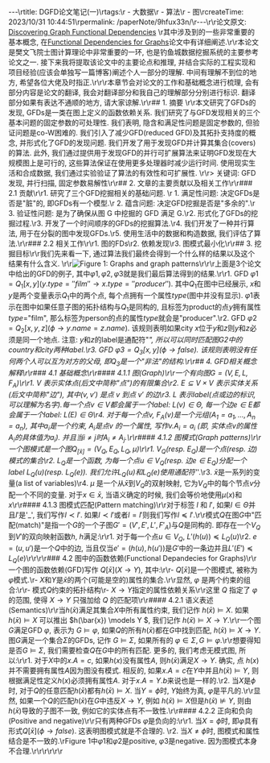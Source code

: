 ---\rtitle: DGFD论文笔记(一)\rtags:\r  - 大数据\r  - 算法\r  - 图\rcreateTime: 2023/10/31 10:44:51\rpermalink: /paperNote/9hfux33n/\r---\r\r论文原文: [Discovering Graph Functional Dependencies](https://dl.acm.org/doi/10.1145/3397198)  \r其中涉及到的一些非常重要的基本概念, 在[Functional Dependencies for Graphs](https://homepages.inf.ed.ac.uk/wenfei/papers/sigmod16-GFD.pdf)论文中有详细阐述.\r\r本论文是樊文飞院士图计算理论中非常重要的一环, 也是钓鱼城数据挖掘系统的主要参考论文之一. 接下来我将提取该论文中的主要论点和推理, 并结合实际的工程实现和项目经验(应该会单独写一篇博客)阐述个人一部分的理解. 中间有理解不到位的地方, 希望各位大佬及时指正.\r\r<!-- more -->\r本章节会对论文的工作和基础概念进行梳理, 会有部分内容是论文的翻译, 我会对翻译部分和我自己的理解部分分别进行标识. 翻译部分如果有表达不通顺的地方, 请大家谅解.\r\r## 1. 摘要 <Badge text="翻译" type="warning" vertical="middle"/>\r\r本文研究了GFDs的发现, GFDs是一类在图上定义的函数依赖关系. 我们研究了与GFD发现相关的三个基本问题的固定参数的可处理性. 我们表明, 隐含和满足性问题是固定参数的, 但验证问题是co-W困难的. 我们引入了减少GFD(reduced GFD)及其拓扑支持度的概念, 并形式化了GFD的发现问题. 我们开发了用于发现GFD并计算其集合(covers)的算法. 此外, 我们通过提供用于发现GFD的并行可扩展算法来证明GFD发现在大规模图上是可行的, 这些算法保证在使用更多处理器时减少运行时间. 使用现实生活和合成数据, 我们通过实验验证了算法的有效性和可扩展性. \r\r> 关键词: GFD发现, 并行扫描, 固定参数易解性\r\r## 2. 文章的主要贡献以及相关工作\r\r### 2.1 贡献\r\r1. 研究了三个GFD挖掘相关的基础问题. \r    1. 满足性问题: 决定GFDs是否是"脏"的, 即GFDs有一个模型.\r    2. 蕴含问题: 决定GFD挖掘是否是"多余的".\r    3. 验证性问题: 是为了确保从图 G 中挖掘的 GFD 满足 G.\r2. 形式化了GFDs的挖掘过程.\r3. 开发了一个时间顺序的GFDs的挖掘算法.\r4. 我们开发了一种并行算法, 用于在分裂的图中发现GFDs.\r5. 使用生活中的数据和构造数据, 我们评估了算法.\r\r### 2.2 相关工作\r\r1. 图的FDs\r2. 依赖发现\r3. 图模式最小化\r\r## 3. 挖掘目标\r\r我们先来看一下, 通过算法我们最终会得到一个什么样的结果以及这个结果有什么含义. \r\r![Figure 1: Graphs and graph patterns](/screen_shot/graph-patterns.png)\r\r\r上面是3个论文中给出的GFD的例子, 其中$\varphi1, \varphi2, \varphi3$就是我们最后算法得到的结果.\r\r1. GFD $\varphi1=Q_1[x,y](y.type=''film'' \rightarrow x.type=''producer'')$. 其中$Q_1$在图中已经展示, $x$和$y$是两个变量表示$Q_1$中的两个点, 每个点拥有一个属性$type$(图中并没有显示). $\varphi1$表示在图中如果任意子图的拓扑结构与$Q_1$是同构的, 且标签为product的点$y$拥有属性$type$="film", 那么标签为person的点的属性$type$就会是"producer".\r2. GFD $\varphi2=Q_2[x,y,z](\phi \rightarrow y.name=z.name)$. 该规则表明如果city $x$位于$y$和$z$则$y$和$z$必须是同一个地点. 注意: $y$和$z$的label是通配符"_", 所以可以同时匹配图$G2$中的$country$和$city$两种label.\r3. GFD $\varphi3=Q_3[x,y](\phi \rightarrow false)$. 该规则表明没有任何两个人可以互为对方的父母, 即$Q_3$是一个"非法"的结构.\r\r## 4. GFD相关概念解释\r\r### 4.1 基础概念\r\r#### 4.1.1 图(Graph)\r\r一个有向图$G=(V, E, L, F_A)$\r\r1. $V$ 表示实体点(后文中简称"点")的有限集合\r2. $E\subseteq V\times V$ 表示实体关系(后文中简称"边"), 其中$(v, v')$ 是点 $v$ 到点 $v'$ 的边\r3. $L$ 表示label(点或边的标识, 可以理解为名字).每一个点$v\in V$都会属于一个label: $L(v)\in \Theta$, 每一个边$e \in E$都会属于一个label: $L(E)\in \Theta$\r4. 对于每一个点$v$, $F_A(v)$是一个元组$(A_1=a_1,...,A_n=a_n)$, 其中$a_i$是一个约束, $A_i$是点$v$ 的一个属性, 写作$v.A_i=a_i$ (即, 实体点$v$的属性$A_i$的具体值为$a_i$). 并且当$i \neq j$时$A_i \neq A_j$.\r\r#### 4.1.2 图模式(Graph patterns)\r\r一个图模式是一个图$Q_{[\bar{x}]} = (V_Q, E_Q, L_Q, \mu)$\r\r1. $V_Q$(resp. $E_Q$)是一个点(resp. 边)模式的集合\r2. $L_Q$是一个函数, 为每一个点$u\in V_Q$(resp. 边$e \in E_Q$)分配一个label $L_Q(u)$(resp. $L_Q(e)$). 我们允许$L_Q(u)$和$L_Q(e)$使用通配符'_'.\r3. $\bar{x}$是一系列的变量(a list of variables)\r4. $\mu$ 是一个从$\bar{x}$到$V_Q$的双射映射, 它为$V_Q$中的每个节点$v$分配一个不同的变量. 对于$x \in \bar{x}$, 当语义确定的时候, 我们会等价地使用$\mu(x)$和$x$\r\r#### 4.1.3 图模式匹配(Pattern matching)\r\r对于标签 $l$ 和 $l'$, 如果$l \in \Theta$并且$l'$是'_', 我们写作$l \prec l'$. 如果$l \prec l'$或者$l=l'$则我们写作$l\preceq l'$.\r\r模式$Q$在图$G$中"匹配(match)"是指一个$G$的一个子图$G'=(V', E', L', F'_A)$与$Q$是同构的. 即存在一个$V_Q$到$V'$的双向映射函数$h$, $h$满足:\r\r1. 对于每一个点$u \in V_Q$, $L'(h(u)) \preceq L_Q(u)$\r2. $e=(u, u')$是一个$Q$中的边, 当且仅当$e'=(h(u), h(u'))$是$G'$中的一条边并且$L'(E') \preceq L_Q(e)$\r\r\r\r### 4.2 图中的函数依赖(Functional Depandecies for Graphs)\r\r一个图的函数依赖(GFD)写作 $Q[\bar{x}](X \rightarrow Y)$, 其中:\r\r- $Q[\bar{x}]$是一个图模式, 被称为$\varphi$模式.\r- $X$和$Y$是$\bar{x}$的两个(可能是空的)属性的集合.\r\r显然, $\varphi$ 是两个约束的组合:\r\r- 模式$Q$约束的拓扑结构\r- $X \rightarrow Y$指定的属性依赖关系\r\r这里 $Q$ 指定了 $\varphi$ 的范围, 使得 $X \rightarrow Y$ 只强加给 $Q$ 的匹配项\r\r#### 4.2.1 语义表述(Semantics)\r\r当$h(\bar{x})$满足其集合$X$中所有属性约束, 我们记作 $h(\bar{x}) \models X$. 如果 $h(\bar{x})\models X$ 可以推出 $h(\bar{x}) \models Y $, 我们记作 $h(\bar{x})\models X \rightarrow Y$.\r\r一个图$G$满足GFD $\varphi$, 表示为 $G \models \varphi$, 如果$Q$的所有$h(\bar{x})$都在$G$中找到匹配, $h(\bar{x}) \models X \rightarrow Y$. 图$G$满足一个集合$\Sigma$的GFDs, 记作 $G \models \Sigma$, 如果所有的 $\varphi \in \Sigma, G \models \varphi$.\r\r想要得知是否$G \models \Sigma$, 我们需要检查$Q$在$G$中的所有匹配. 更多的, 我们考虑无模式图, 所以:\r\r1. 对于$X$中的$x.A = c$, 如果$h(x)$没有属性$A$, 则$h(\bar{x})$满足$X \rightarrow Y$. 确实, 点 $h(x)$并不需要拥有属性$A$因为图没有模式. 相反的, 如果$x.A=c$在$Y$中并且$h(\bar{x}) \models Y$, 则根据满足性定义$h(x)$必须拥有属性$A$. 对于$x.A=Y.b$来说也是一样的.\r2. 当$X$是$\phi$时,  对于$Q$的任意匹配$h(\bar{x})$都有$h(\bar{x}) \models X$. 当$Y=\phi$时, $Y$始终为真, $\varphi$是平凡的.\r\r显然, 如果一个$Q$的匹配$h(\bar{x})$在$G$中违反$X \rightarrow Y$, 例如 $h(\bar{x}) \models X$但是$h(\bar{x}) \not\models Y$, 则由$h(\bar{x})$导致的子图不一致, 例如它的实体点有不一致性.\r\r#### 4.2.2 正向和负向(Positive and negative)\r\r只有两种GFDs $\varphi$是负向的:\r\r1. 当$X=\phi$时, 即$\varphi$具有形式$Q[\bar{x}](\phi \rightarrow false)$. 这表明图模式就是不合理的. \r2. 当$X \not = \phi$时, 图模式和属性结合是不一致的.\rFigure 1中$\varphi1$和$\varphi2$是positive, $\varphi3$是negative. 因为图模式本身不合理.\r\r\r\r\r\r